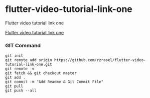 # flutter-video-tutorial-link-one
Flutter video tutorial link one

[Flutter video tutorial link one](https://rzrasel.github.io/flutter-video-tutorial-link-one)


### GIT Command
```git_command
git init
git remote add origin https://github.com/rzrasel/flutter-video-tutorial-link-one.git
git remote -v
git fetch && git checkout master
git add .
git commit -m "Add Readme & Git Commit File"
git pull
git push --all
```

